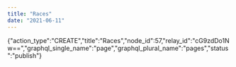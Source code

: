 ```yaml
---
title: "Races"
date: "2021-06-11"
---
```


{"action\_type":"CREATE","title":"Races","node\_id":57,"relay\_id":"cG9zdDo1Nw==","graphql\_single\_name":"page","graphql\_plural\_name":"pages","status":"publish"}
